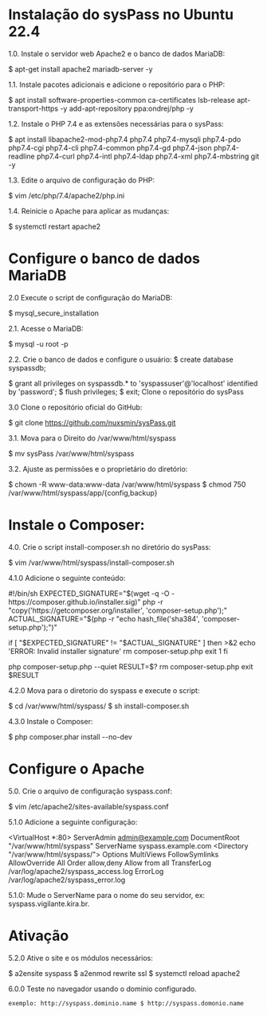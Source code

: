 # Instalação do sysPass no Ubuntu 22.4

1.0. Instale o servidor web Apache2 e o banco de dados MariaDB:

$ apt-get install apache2 mariadb-server -y

1.1. Instale pacotes adicionais e adicione o repositório para o PHP:

$ apt install software-properties-common ca-certificates lsb-release apt-transport-https -y add-apt-repository ppa:ondrej/php -y

1.2. Instale o PHP 7.4 e as extensões necessárias para o sysPass:

$ apt install libapache2-mod-php7.4 php7.4 php7.4-mysqli php7.4-pdo php7.4-cgi php7.4-cli php7.4-common php7.4-gd php7.4-json php7.4-readline php7.4-curl php7.4-intl php7.4-ldap php7.4-xml php7.4-mbstring git -y

1.3. Edite o arquivo de configuração do PHP:

$ vim /etc/php/7.4/apache2/php.ini

1.4. Reinicie o Apache para aplicar as mudanças:

$ systemctl restart apache2

# Configure o banco de dados MariaDB

2.0 Execute o script de configuração do MariaDB:

$ mysql_secure_installation

2.1. Acesse o MariaDB:

$ mysql -u root -p

2.2. Crie o banco de dados e configure o usuário: $ create database syspassdb;

$ grant all privileges on syspassdb.* to 'syspassuser'@'localhost' identified by 'password'; $ flush privileges; $ exit;
Clone o repositório do sysPass

3.0 Clone o repositório oficial do GitHub:

$ git clone https://github.com/nuxsmin/sysPass.git

3.1. Mova para o Direito do /var/www/html/syspass 

$ mv sysPass /var/www/html/syspass

3.2. Ajuste as permissões e o proprietário do diretório:

$ chown -R www-data:www-data /var/www/html/syspass 
$ chmod 750 /var/www/html/syspass/app/{config,backup}

# Instale o Composer:

4.0. Crie o script install-composer.sh no diretório do sysPass: 

$ vim /var/www/html/syspass/install-composer.sh

4.1.0 Adicione o seguinte conteúdo:


#!/bin/sh
EXPECTED_SIGNATURE="$(wget -q -O - https://composer.github.io/installer.sig)"
php -r "copy('https://getcomposer.org/installer', 'composer-setup.php');"
ACTUAL_SIGNATURE="$(php -r "echo hash_file('sha384', 'composer-setup.php');")"

if [ "$EXPECTED_SIGNATURE" != "$ACTUAL_SIGNATURE" ]
then
    >&2 echo 'ERROR: Invalid installer signature'
    rm composer-setup.php
    exit 1
fi

php composer-setup.php --quiet
RESULT=$?
rm composer-setup.php
exit $RESULT



4.2.0 Mova para o diretorio do syspass e execute o script:

$ cd /var/www/html/syspass/ $ sh install-composer.sh

4.3.0 Instale o Composer:

$ php composer.phar install --no-dev

# Configure o Apache
5.0. Crie o arquivo de configuração syspass.conf:

$ vim /etc/apache2/sites-available/syspass.conf

5.1.0 Adicione a seguinte configuração:

<VirtualHost *:80>
ServerAdmin admin@example.com
DocumentRoot "/var/www/html/syspass"
ServerName syspass.example.com
<Directory "/var/www/html/syspass/">
Options MultiViews FollowSymlinks
AllowOverride All
Order allow,deny
Allow from all
</Directory>
TransferLog /var/log/apache2/syspass_access.log
ErrorLog /var/log/apache2/syspass_error.log
</VirtualHost>


5.1.0: Mude o ServerName para o nome do seu servidor, ex: syspass.vigilante.kira.br.

# Ativação

5.2.0 Ative o site e os módulos necessários: 

$ a2ensite syspass $ a2enmod rewrite ssl $ systemctl reload apache2

6.0.0 Teste no navegador usando o dominio configurado.

    exemplo: http://syspass.dominio.name $ http://syspass.domonio.name
